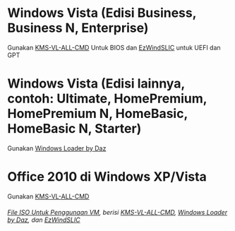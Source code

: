 # Windows Vista (Edisi Business, Business N, Enterprise)
Gunakan [KMS-VL-ALL-CMD](https://github.com/gatoslu/KMS-VL-ALL-CMD/archive/refs/heads/master.zip) Untuk BIOS dan [EzWindSLIC](https://github.com/Dir3ctr1x/EzWindSLIC/archive/refs/heads/master.zip) untuk UEFI dan GPT

# Windows Vista (Edisi lainnya, contoh: Ultimate, HomePremium, HomePremium N, HomeBasic, HomeBasic N, Starter)
Gunakan [Windows Loader by Daz](https://github.com/gatoslu/windows-loader-by-daz/archive/refs/heads/main.zip)
       
# Office 2010 di Windows XP/Vista
Gunakan [KMS-VL-ALL-CMD](https://github.com/zjnix/KMS-VL-ALL-CMD/archive/refs/heads/master.zip)

###### [File ISO Untuk Penggunaan VM](https://github.com/zjnix/Microsoft-Activation-Scripts-Indonesian/raw/refs/heads/indonesia/files/unsupported.iso), berisi [KMS-VL-ALL-CMD](https://github.com/zjnix/KMS-VL-ALL-CMD/archive/refs/heads/master.zip), [Windows Loader by Daz](https://github.com/zjnix/windows-loader-by-daz/archive/refs/heads/main.zip), dan [EzWindSLIC](https://github.com/Dir3ctr1x/EzWindSLIC/archive/refs/heads/master.zip)
